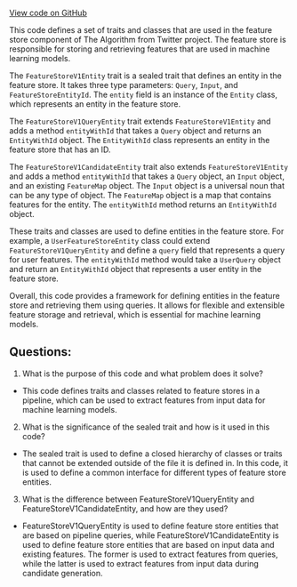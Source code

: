 [View code on GitHub](https://github.com/misbahsy/the-algorithm/product-mixer/core/src/main/scala/com/twitter/product_mixer/core/feature/featurestorev1/FeatureStoreV1Entity.scala)

This code defines a set of traits and classes that are used in the feature store component of The Algorithm from Twitter project. The feature store is responsible for storing and retrieving features that are used in machine learning models. 

The `FeatureStoreV1Entity` trait is a sealed trait that defines an entity in the feature store. It takes three type parameters: `Query`, `Input`, and `FeatureStoreEntityId`. The `entity` field is an instance of the `Entity` class, which represents an entity in the feature store. 

The `FeatureStoreV1QueryEntity` trait extends `FeatureStoreV1Entity` and adds a method `entityWithId` that takes a `Query` object and returns an `EntityWithId` object. The `EntityWithId` class represents an entity in the feature store that has an ID. 

The `FeatureStoreV1CandidateEntity` trait also extends `FeatureStoreV1Entity` and adds a method `entityWithId` that takes a `Query` object, an `Input` object, and an existing `FeatureMap` object. The `Input` object is a universal noun that can be any type of object. The `FeatureMap` object is a map that contains features for the entity. The `entityWithId` method returns an `EntityWithId` object. 

These traits and classes are used to define entities in the feature store. For example, a `UserFeatureStoreEntity` class could extend `FeatureStoreV1QueryEntity` and define a `query` field that represents a query for user features. The `entityWithId` method would take a `UserQuery` object and return an `EntityWithId` object that represents a user entity in the feature store. 

Overall, this code provides a framework for defining entities in the feature store and retrieving them using queries. It allows for flexible and extensible feature storage and retrieval, which is essential for machine learning models.
## Questions: 
 1. What is the purpose of this code and what problem does it solve?
- This code defines traits and classes related to feature stores in a pipeline, which can be used to extract features from input data for machine learning models.

2. What is the significance of the sealed trait and how is it used in this code?
- The sealed trait is used to define a closed hierarchy of classes or traits that cannot be extended outside of the file it is defined in. In this code, it is used to define a common interface for different types of feature store entities.

3. What is the difference between FeatureStoreV1QueryEntity and FeatureStoreV1CandidateEntity, and how are they used?
- FeatureStoreV1QueryEntity is used to define feature store entities that are based on pipeline queries, while FeatureStoreV1CandidateEntity is used to define feature store entities that are based on input data and existing features. The former is used to extract features from queries, while the latter is used to extract features from input data during candidate generation.